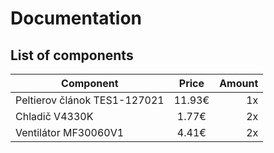 # Documentation

## List of components

| Component     | Price         | Amount|
| ------------- |:-------------:| -----:|     
| Peltierov článok TES1-127021      | 11.93€ | 1x |   
| Chladič V4330K    | 1.77€      |   2x |    
| Ventilátor MF30060V1 | 4.41€      |    2x |   

